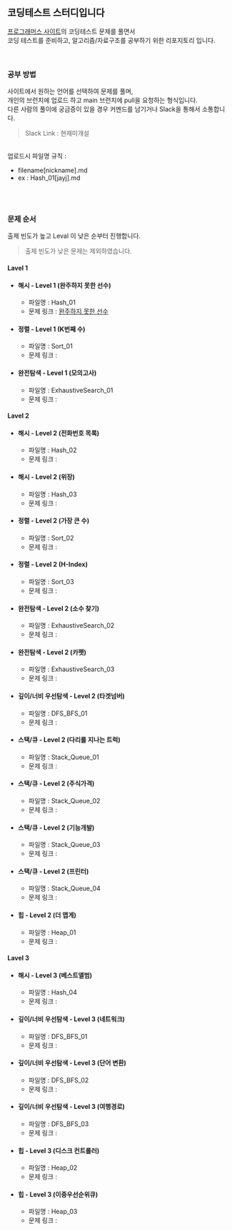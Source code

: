 ## 코딩테스트 스터디입니다

[프로그래머스 사이트](https://programmers.co.kr/learn/challenges)의 코딩테스트 문제를 풀면서 <br>
코딩 테스트를 준비하고, 알고리즘/자료구조를 공부하기 위한 리포지토리 입니다.

<br>

### 공부 방법

사이트에서 원하는 언어를 선택하여 문제를 풀며,<br>
개인의 브런치에 업로드 하고 main 브런치에 pull을 요청하는 형식입니다.<br>
다른 사람의 풀이에 궁금증이 있을 경우 커멘드를 남기거나 Slack을 통해서 소통합니다.<br>

> Slack Link : 현재미개설

<br>
업로드시 파일명 규칙 : <br>

- filename[nickname].md
- ex : Hash_01[jayj].md

<br>
<br>

### 문제 순서

출제 빈도가 높고 Leval 이 낮은 순부터 진행합니다.<br>
> 출제 빈도가 낮은 문제는 제외하였습니다.

#### Lavel 1

- #### 해시 - Level 1 (완주하지 못한 선수)
    - 파일명 : Hash_01
    - 문제 링크 : [완주하지 못한 선수](https://programmers.co.kr/learn/courses/30/lessons/42576?language=javascript)
- #### 정렬 - Level 1 (K번째 수)
    - 파일명 : Sort_01
    - 문제 링크 : []()
- #### 완전탐색 - Level 1 (모의고사)
    - 파일명 : ExhaustiveSearch_01
    - 문제 링크 : []()

#### Lavel 2

- #### 해시 - Level 2 (전화번호 목록)
    - 파일명 : Hash_02
    - 문제 링크 : []()
- #### 해시 - Level 2 (위장)
    - 파일명 : Hash_03
    - 문제 링크 : []()
- #### 정렬 - Level 2 (가장 큰 수)
    - 파일명 : Sort_02
    - 문제 링크 : []()
- #### 정렬 - Level 2 (H-Index)
    - 파일명 : Sort_03
    - 문제 링크 : []()
- #### 완전탐색 - Level 2 (소수 찾기)
    - 파일명 : ExhaustiveSearch_02
    - 문제 링크 : []()
- #### 완전탐색 - Level 2 (카펫)
    - 파일명 : ExhaustiveSearch_03
    - 문제 링크 : []()
- #### 깊이/너비 우선탐색 - Level 2 (타겟넘버)
    - 파일명 : DFS_BFS_01
    - 문제 링크 : []()
- #### 스택/큐 - Level 2 (다리를 지나는 트럭)
    - 파일명 : Stack_Queue_01
    - 문제 링크 : []()
- #### 스택/큐 - Level 2 (주식가격)
    - 파일명 : Stack_Queue_02
    - 문제 링크 : []()
- #### 스택/큐 - Level 2 (기능개발)
    - 파일명 : Stack_Queue_03
    - 문제 링크 : []()
- #### 스택/큐 - Level 2 (프린터)
    - 파일명 : Stack_Queue_04
    - 문제 링크 : []()
- #### 힙 - Level 2 (더 맵게)
    - 파일명 : Heap_01
    - 문제 링크 : []()

#### Lavel 3

- #### 해시 - Level 3 (베스트앨범)
    - 파일명 : Hash_04
    - 문제 링크 : []()
- #### 깊이/너비 우선탐색 - Level 3 (네트워크)
    - 파일명 : DFS_BFS_01
    - 문제 링크 : []()
- #### 깊이/너비 우선탐색 - Level 3 (단어 변환)
    - 파일명 : DFS_BFS_02
    - 문제 링크 : []()
- #### 깊이/너비 우선탐색 - Level 3 (여행경로)
    - 파일명 : DFS_BFS_03
    - 문제 링크 : []()
- #### 힙 - Level 3 (디스크 컨트롤러)
    - 파일명 : Heap_02
    - 문제 링크 : []()
- #### 힙 - Level 3 (이중우선순위큐)
    - 파일명 : Heap_03
    - 문제 링크 : []()